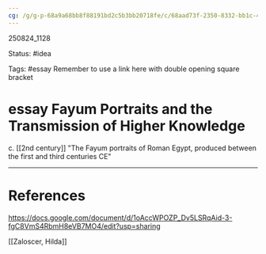 ```yaml
---
cg: /g/g-p-68a9a68bb8f88191bd2c5b3bb20718fe/c/68aad73f-2350-8332-bb1c-40e3cf59dc98
---
```


250824_1128

Status: #idea

Tags: #essay 
Remember to use a link here with double opening square bracket
# essay Fayum Portraits and the Transmission of Higher Knowledge
c. [[2nd century]] "The Fayum portraits of Roman Egypt, produced between the first and third centuries CE"

---
# References
https://docs.google.com/document/d/1oAccWPOZP_Dv5LSRqAid-3-fgC8VmS4RbmH8eVB7MO4/edit?usp=sharing

[[Zaloscer, Hilda]]